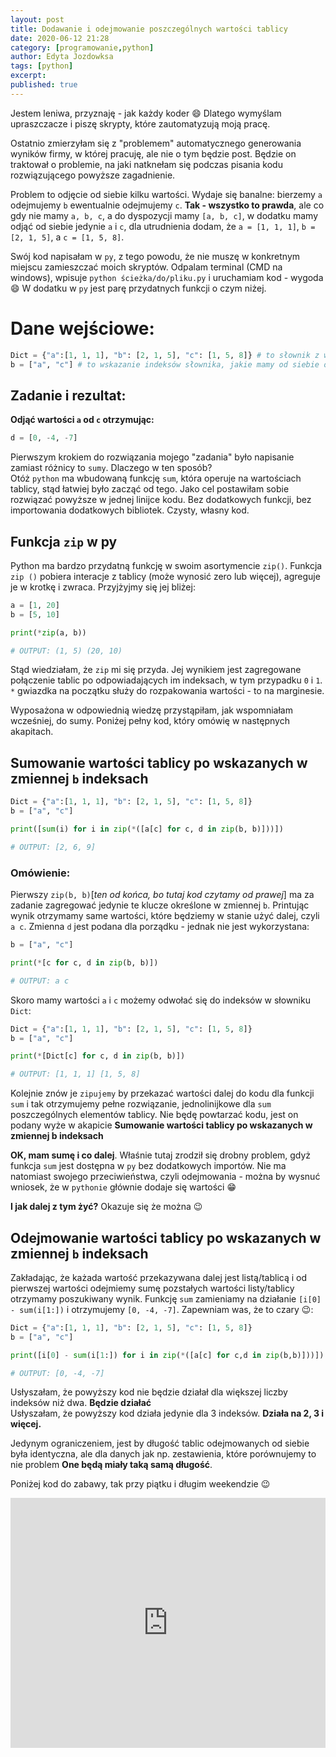 ```yaml
---
layout: post
title: Dodawanie i odejmowanie poszczególnych wartości tablicy
date: 2020-06-12 21:28
category: [programowanie,python]
author: Edyta Jozdowksa
tags: [python]
excerpt: 
published: true
---
```

Jestem leniwa, przyznaję - jak każdy koder :smile: Dlatego wymyślam upraszczacze i piszę skrypty, które zautomatyzują moją pracę. 

Ostatnio zmierzyłam się z "problemem" automatycznego generowania wyników firmy, w której pracuję, ale nie o tym będzie post. Będzie on traktował o problemie, na jaki natknełam się podczas pisania kodu rozwiązującego powyższe zagadnienie. 

Problem to odjęcie od siebie kilku wartości. Wydaje się banalne: bierzemy `a` odejmujemy `b` ewentualnie odejmujemy `c`. **Tak - wszystko to prawda**, ale co gdy nie mamy `a, b, c`, a do dyspozycji mamy `[a, b, c]`, w dodatku mamy odjąć od siebie jedynie `a` i `c`, dla utrudnienia dodam, że `a = [1, 1, 1]`, `b = [2, 1, 5]`, a `c = [1, 5, 8]`.

Swój kod napisałam w `py`, z tego powodu, że nie muszę w konkretnym miejscu zamieszczać moich skryptów. Odpalam terminal (CMD na windows), wpisuje `python ścieżka/do/pliku.py` i uruchamiam kod - wygoda :smile: W dodatku w `py` jest parę przydatnych funkcji o czym niżej. 

# Dane wejściowe:
```py
Dict = {"a":[1, 1, 1], "b": [2, 1, 5], "c": [1, 5, 8]} # to słownik z wartościami do odjęcia
b = ["a", "c"] # to wskazanie indeksów słownika, jakie mamy od siebie odjąć
```
## Zadanie i rezultat:
**Odjąć wartości `a` od `c` otrzymując:**
```py
d = [0, -4, -7]
```

Pierwszym krokiem do rozwiązania mojego "zadania" było napisanie zamiast różnicy to `sumy`. Dlaczego w ten sposób?  
Otóż `python` ma wbudowaną funkcję `sum`, która operuje na wartościach tablicy, stąd łatwiej było zacząć od tego. Jako cel postawiłam sobie rozwiązać powyższe w jednej linijce kodu. Bez dodatkowych funkcji, bez importowania dodatkowych bibliotek. 
Czysty, własny kod. 

## Funkcja `zip` w py
Python ma bardzo przydatną funkcję w swoim asortymencie `zip()`. 
Funkcja `zip ()` pobiera interacje z tablicy (może wynosić zero lub więcej), agreguje je w krotkę i zwraca. Przyjżyjmy się jej bliżej:
```py
a = [1, 20]
b = [5, 10]

print(*zip(a, b))

# OUTPUT: (1, 5) (20, 10)
```


Stąd wiedziałam, że `zip` mi się przyda. Jej wynikiem jest zagregowane połączenie tablic po odpowiadających im indeksach, w tym przypadku `0` i `1`. `*` gwiazdka na początku służy do rozpakowania wartości - to na marginesie.  

Wyposażona w odpowiednią wiedzę przystąpiłam, jak wspomniałam wcześniej, do sumy. Poniżej pełny kod, który omówię w następnych akapitach.
## Sumowanie wartości tablicy po wskazanych w zmiennej `b` indeksach
```py
Dict = {"a":[1, 1, 1], "b": [2, 1, 5], "c": [1, 5, 8]}
b = ["a", "c"]

print([sum(i) for i in zip(*([a[c] for c, d in zip(b, b)]))])

# OUTPUT: [2, 6, 9]
```

### Omówienie:
Pierwszy `zip(b, b)`[_ten od końca, bo tutaj kod czytamy od prawej_] ma za zadanie zagregować jedynie te klucze określone w zmiennej `b`. Printując wynik otrzymamy same wartości, które będziemy w stanie użyć dalej, czyli `a c`. Zmienna `d` jest podana dla porządku - jednak nie jest wykorzystana:

```py
b = ["a", "c"]

print(*[c for c, d in zip(b, b)])

# OUTPUT: a c
```
Skoro mamy wartości `a` i `c` możemy odwołać się do indeksów w słowniku `Dict`:
```py
Dict = {"a":[1, 1, 1], "b": [2, 1, 5], "c": [1, 5, 8]}
b = ["a", "c"]

print(*[Dict[c] for c, d in zip(b, b)])

# OUTPUT: [1, 1, 1] [1, 5, 8] 

```
Kolejnie znów je `zipujemy` by przekazać wartości dalej do kodu dla funkcji `sum` i tak otrzymujemy pełne rozwiązanie, jednolinijkowe dla `sum` poszczególnych elementów tablicy. Nie będę powtarzać kodu, jest on podany wyże w akapicie **Sumowanie wartości tablicy po wskazanych w zmiennej b indeksach**

**OK, mam sumę i co dalej**. Właśnie tutaj zrodził się drobny problem, gdyż funkcja `sum` jest dostępna w `py` bez dodatkowych importów. Nie ma natomiast swojego przeciwieństwa, czyli odejmowania - można by wysnuć wniosek, że w `pythonie` głównie dodaje się wartości :grin:  

**I jak dalej z tym żyć?** Okazuje się że można :wink:  
## Odejmowanie wartości tablicy po wskazanych w zmiennej `b` indeksach
Zakładając, że każada wartość przekazywana dalej jest listą/tablicą i od pierwszej wartości odejmiemy sumę pozstałych wartości listy/tablicy otrzymamy poszukiwany wynik. Funkcję `sum` zamieniamy na działanie `[i[0] - sum(i[1:])` i otrzymujemy `[0, -4, -7]`. Zapewniam was, że to czary :wink::
```py
Dict = {"a":[1, 1, 1], "b": [2, 1, 5], "c": [1, 5, 8]}
b = ["a", "c"]

print([i[0] - sum(i[1:]) for i in zip(*([a[c] for c,d in zip(b,b)]))])

# OUTPUT: [0, -4, -7] 

```
Usłyszałam, że powyższy kod nie będzie działał dla większej liczby indeksów niż dwa. **Będzie działać**  
Usłyszałam, że powyższy kod działa jedynie dla 3 indeksów. **Działa na 2, 3 i więcej.**  

Jedynym ograniczeniem, jest by długość tablic odejmowanych od siebie była identyczna, ale dla danych jak np. zestawienia, które porównujemy to nie problem **One będą miały taką samą długość**.  

Poniżej kod do zabawy, tak przy piątku i długim weekendzie :wink: 
<iframe height="400px" width="100%" src="https://repl.it/repls/ItchyTraumaticLegacysystem?lite=true" scrolling="no" frameborder="no" allowtransparency="true" allowfullscreen="true" sandbox="allow-forms allow-pointer-lock allow-popups allow-same-origin allow-scripts allow-modals"></iframe>
